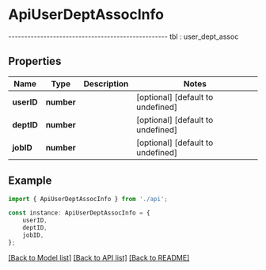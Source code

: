 # ApiUserDeptAssocInfo

--------------------------------------------------  tbl : user_dept_assoc

## Properties

Name | Type | Description | Notes
------------ | ------------- | ------------- | -------------
**userID** | **number** |  | [optional] [default to undefined]
**deptID** | **number** |  | [optional] [default to undefined]
**jobID** | **number** |  | [optional] [default to undefined]

## Example

```typescript
import { ApiUserDeptAssocInfo } from './api';

const instance: ApiUserDeptAssocInfo = {
    userID,
    deptID,
    jobID,
};
```

[[Back to Model list]](../README.md#documentation-for-models) [[Back to API list]](../README.md#documentation-for-api-endpoints) [[Back to README]](../README.md)
